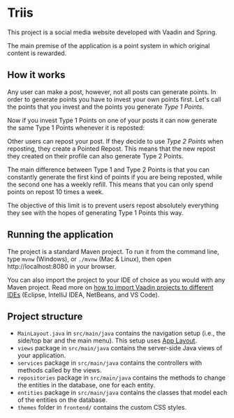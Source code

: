 # Triis

This project is a social media website developed with Vaadin and Spring.

The main premise of the application is a point system in which original content is rewarded.

## How it works

Any user can make a post, however, not all posts can generate points. In order to generate points you have to invest your own points first. Let's call the points
that you invest and the points you generate *Type 1 Points*. 

Now if you invest Type 1 Points on one of your posts it can now generate the same Type 1 Points whenever it is reposted:

Other users can repost your post. If they decide to use *Type 2 Points* when reposting, they create a Pointed Repost. This means that the new repost they created on their profile can also generate Type 2 Points.

The main difference between Type 1 and Type 2 Points is that you can constantly generate the first kind of points if you are being reposted, while the second one has a weekly refill. This means that you can only spend points on repost 10 times a week.

The objective of this limit is to prevent users repost absolutely everything they see with the hopes of generating Type 1 Points this way.

## Running the application

The project is a standard Maven project. To run it from the command line,
type `mvnw` (Windows), or `./mvnw` (Mac & Linux), then open
http://localhost:8080 in your browser.

You can also import the project to your IDE of choice as you would with any
Maven project. Read more on [how to import Vaadin projects to different IDEs](https://vaadin.com/docs/latest/guide/step-by-step/importing) (Eclipse, IntelliJ IDEA, NetBeans, and VS Code).

## Project structure

- `MainLayout.java` in `src/main/java` contains the navigation setup (i.e., the
  side/top bar and the main menu). This setup uses
  [App Layout](https://vaadin.com/docs/components/app-layout).
- `views` package in `src/main/java` contains the server-side Java views of your application.
- `services` package in `src/main/java` contains the controllers with methods called by the views.
- `repositories` package in `src/main/java` contains the methods to change the entities in the database, one for each entity.
- `entities` package in `src/main/java` contains the classes that model each of the entities on the database.
- `themes` folder in `frontend/` contains the custom CSS styles.
